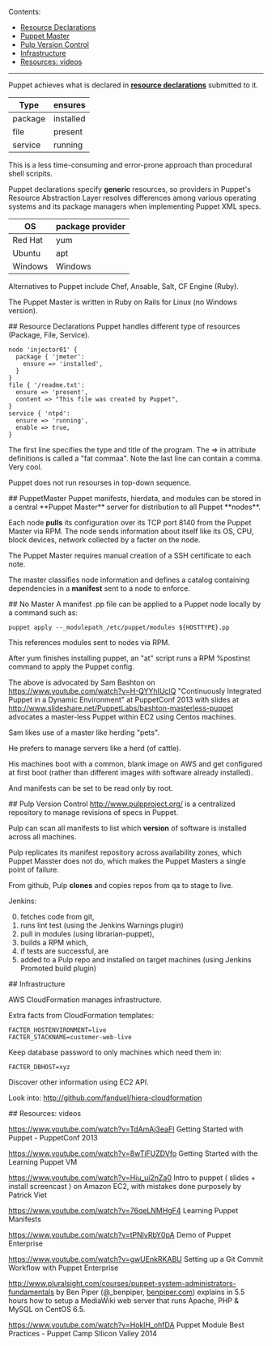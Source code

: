 Contents:

  * <a href="#ResourceDeclarations"> Resource Declarations</a>
  * <a href="#PuppetMaster"> Puppet Master</a>
  * <a href="#Pulp"> Pulp Version Control</a>
  * <a href="#Infrastructure"> Infrastructure</a>
  * <a href="#Videos"> Resources: videos</a>

<hr />

Puppet achieves what is declared in **<a href="#ResourceDeclarations">resource declarations</a>** submitted to it.

| Type | ensures |
| ---- | ------- |
| package | installed |
| file | present |
| service | running |

This is a less time-consuming and error-prone approach than procedural shell scripits.

Puppet declarations specify **generic** resources,
so providers in Puppet's Resource Abstraction Layer resolves differences 
among various operating systems and its package managers 
when implementing Puppet XML specs.

| OS | package provider |
| ---- | ------- |
| Red Hat | yum |
| Ubuntu | apt |
| Windows | Windows |

Alternatives to Puppet include Chef, Ansable, Salt, CF Engine (Ruby).

The Puppet Master is written in Ruby on Rails for Linux (no Windows version).

<a id="ResourceDeclarations">
## Resource Declarations</a>
Puppet handles different type of resources (Package, File, Service).

  ```
  node 'injector01' {
    package { 'jmeter':
      ensure => 'installed',
    }
  }
  file { '/readme.txt':
    ensure => 'present',
    content => "This file was created by Puppet",
  }
  service { 'ntpd':
    ensure => 'running',
    enable => true,
  }
  ```

The first line specifies the type and title of the program.
The => in attribute definitions is called a "fat commaa".
Note the last line can contain a comma. Very cool.

Puppet does not run resourses in top-down sequence.

<a id="PuppetMaster">
## PuppetMaster</a>
Puppet manifests, hierdata, and modules 
can be stored in a central **Puppet Master** server for distribution to all Puppet **nodes**.

Each node **pulls** its configuration over its TCP port 8140 from the Puppet Master via RPM.
The node sends information about itself like its OS, CPU, block devices, network
collected by a facter on the node.

The Puppet Master requires manual creation of a SSH certificate to each note.

The master classifies node information and defines a catalog containing dependencies in a **manifest**
sent to a node to enforce.


<a id="NoMaster"> 
## No Master</a>
A manifest .pp file can be applied to a Puppet node locally by a command such as:

 ```
 puppet apply --_modulepath_/etc/puppet/modules ${HOSTTYPE}.pp
 ```

This references modules sent to nodes via RPM.

After yum finishes installing puppet, an "at" script runs a RPM %postinst command to apply the Puppet config.

The above is advocated by Sam Bashton on https://www.youtube.com/watch?v=H-QYYhIUclQ
"Continuously Integrated Puppet in a Dynamic Environment" at PuppetConf 2013
with slides at http://www.slideshare.net/PuppetLabs/bashton-masterless-puppet
advocates a master-less Puppet within EC2 using Centos machines.

Sam likes use of a master like herding "pets".

He prefers to manage servers like a herd (of cattle).

His machines boot with a common, blank image on AWS and get configured at first boot
(rather than different images with software already installed).

And manifests can be set to be read only by root.


<a id="Pulp"> 
## Pulp Version Control</a>
<a target="_blank" href="http://www.pulpproject.org/">http://www.pulpproject.org/</a>
is a centralized repository to manage revisions of specs in Puppet.

Pulp can scan all manifests to list which **version** of software is installed across all machines.

Pulp replicates its manifest repository across availability zones, which Puppet Masster does not do,
which makes the Puppet Masters a single point of failure.

From github, Pulp **clones** and copies repos from qa to stage to live.

Jenkins:

 0. fetches code from git, 
 1. runs lint test (using the Jenkins Warnings plugin)
 2. pull in modules (using librarian-puppet),
 3. builds a RPM which, 
 3. if tests are successful, are 
 4. added to a Pulp repo and installed on target machines (using Jenkins Promoted build plugin)


<a id="Infrastructure">
## Infrastructure</a>

AWS CloudFormation manages infrastructure.

Extra facts from CloudFormation templates:

 ```
 FACTER_HOSTENVIRONMENT=live
 FACTER_STACKNAME=customer-web-live
 ```
 
Keep database password to only machines which need them in:

 ```
 FACTER_DBHOST=xyz
 ```

Discover other information using EC2 API.


Look into:
http://github.com/fanduel/hiera-cloudformation


<a id="Videos">
## Resources: videos</a>

https://www.youtube.com/watch?v=TdAmAj3eaFI
Getting Started with Puppet - PuppetConf 2013

https://www.youtube.com/watch?v=8wTiFUZDVfo
Getting Started with the Learning Puppet VM

https://www.youtube.com/watch?v=Hiu_ui2nZa0
Intro to puppet ( slides + install screencast ) on Amazon EC2, with mistakes done purposely
by Patrick Viet

https://www.youtube.com/watch?v=76qeLNMHgF4
Learning Puppet Manifests

https://www.youtube.com/watch?v=tPNlvRbY0pA
Demo of Puppet Enterprise

https://www.youtube.com/watch?v=gwUEnkRKABU
Setting up a Git Commit Workflow with Puppet Enterprise

http://www.pluralsight.com/courses/puppet-system-administrators-fundamentals
by Ben Piper (@_benpiper, <a target="_blank" href="http://benpiper.com/">benpiper.com</a>)
explains in 5.5 hours how to setup a MediaWiki web server that runs Apache, PHP & MySQL on CentOS 6.5.

https://www.youtube.com/watch?v=HoklH_ohfDA
Puppet Module Best Practices - Puppet Camp SIlicon Valley 2014
